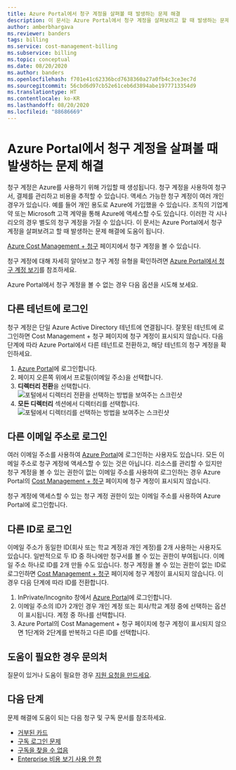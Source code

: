 ```yaml
---
title: Azure Portal에서 청구 계정을 살펴볼 때 발생하는 문제 해결
description: 이 문서는 Azure Portal에서 청구 계정을 살펴보려고 할 때 발생하는 문제 해결에 도움이 됩니다.
author: amberbhargava
ms.reviewer: banders
tags: billing
ms.service: cost-management-billing
ms.subservice: billing
ms.topic: conceptual
ms.date: 08/20/2020
ms.author: banders
ms.openlocfilehash: f701e41c62336bcd7638360a27a0fb4c3ce3ec7d
ms.sourcegitcommit: 56cbd6d97cb52e61ceb6d3894abe1977713354d9
ms.translationtype: HT
ms.contentlocale: ko-KR
ms.lasthandoff: 08/20/2020
ms.locfileid: "88686669"
---
```

# <a name="troubleshoot-viewing-your-billing-account-in-the-azure-portal"></a>Azure Portal에서 청구 계정을 살펴볼 때 발생하는 문제 해결

청구 계정은 Azure를 사용하기 위해 가입할 때 생성됩니다. 청구 계정을 사용하여 청구서, 결제를 관리하고 비용을 추적할 수 있습니다. 액세스 가능한 청구 계정이 여러 개인 경우가 있습니다. 예를 들어 개인 용도로 Azure에 가입했을 수 있습니다. 조직의 기업계약 또는 Microsoft 고객 계약을 통해 Azure에 액세스할 수도 있습니다. 이러한 각 시나리오의 경우 별도의 청구 계정을 가질 수 있습니다. 이 문서는 Azure Portal에서 청구 계정을 살펴보려고 할 때 발생하는 문제 해결에 도움이 됩니다.

[Azure Cost Management + 청구](https://portal.azure.com/#blade/Microsoft_Azure_GTM/ModernBillingMenuBlade) 페이지에서 청구 계정을 볼 수 있습니다.

청구 계정에 대해 자세히 알아보고 청구 계정 유형을 확인하려면 [Azure Portal에서 청구 계정 보기](view-all-accounts.md)를 참조하세요.

Azure Portal에서 청구 계정을 볼 수 없는 경우 다음 옵션을 시도해 보세요.

## <a name="sign-in-to-a-different-tenant"></a>다른 테넌트에 로그인

청구 계정은 단일 Azure Active Directory 테넌트에 연결됩니다. 잘못된 테넌트에 로그인하면 Cost Management + 청구 페이지에 청구 계정이 표시되지 않습니다. 다음 단계에 따라 Azure Portal에서 다른 테넌트로 전환하고, 해당 테넌트의 청구 계정을 확인하세요.

1. [Azure Portal](https://portal.azure.com)에 로그인합니다.
1. 페이지 오른쪽 위에서 프로필(이메일 주소)을 선택합니다.
1. **디렉터리 전환**을 선택합니다.  
    ![포털에서 디렉터리 전환을 선택하는 방법을 보여주는 스크린샷](./media/troubleshoot-account-not-found/select-switch-directory.png)
1. **모든 디렉터리** 섹션에서 디렉터리를 선택합니다.  
    ![포털에서 디렉터리를 선택하는 방법을 보여주는 스크린샷](./media/troubleshoot-account-not-found/select-directory.png)

## <a name="sign-in-with-a-different-email-address"></a>다른 이메일 주소로 로그인

여러 이메일 주소를 사용하여 [Azure Portal](https://portal.azure.com)에 로그인하는 사용자도 있습니다. 모든 이메일 주소로 청구 계정에 액세스할 수 있는 것은 아닙니다. 리소스를 관리할 수 있지만 청구 계정을 볼 수 있는 권한이 없는 이메일 주소를 사용하여 로그인하는 경우 Azure Portal의 [Cost Management + 청구](https://portal.azure.com/#blade/Microsoft_Azure_GTM/ModernBillingMenuBlade) 페이지에 청구 계정이 표시되지 않습니다.

청구 계정에 액세스할 수 있는 청구 계정 권한이 있는 이메일 주소를 사용하여 Azure Portal에 로그인합니다.

## <a name="sign-in-with-a-different-identity"></a>다른 ID로 로그인

이메일 주소가 동일한 ID(회사 또는 학교 계정과 개인 계정)를 2개 사용하는 사용자도 있습니다. 일반적으로 두 ID 중 하나에만 청구서를 볼 수 있는 권한이 부여됩니다. 이메일 주소 하나로 ID를 2개 만들 수도 있습니다. 청구 계정을 볼 수 있는 권한이 없는 ID로 로그인하면 [Cost Management + 청구](https://portal.azure.com/#blade/Microsoft_Azure_GTM/ModernBillingMenuBlade) 페이지에 청구 계정이 표시되지 않습니다. 이 경우 다음 단계에 따라 ID를 전환합니다.

1. InPrivate/Incognito 창에서 [Azure Portal](https://portal.azure.com)에 로그인합니다.
1. 이메일 주소의 ID가 2개인 경우 개인 계정 또는 회사/학교 계정 중에 선택하는 옵션이 표시됩니다. 계정 중 하나를 선택합니다.
1. Azure Portal의 Cost Management + 청구 페이지에 청구 계정이 표시되지 않으면 1단계와 2단계를 반복하고 다른 ID를 선택합니다.

## <a name="contact-us-for-help"></a>도움이 필요한 경우 문의처

질문이 있거나 도움이 필요한 경우 [지원 요청을 만드세요](https://ms.portal.azure.com/#blade/Microsoft_Azure_Support/HelpAndSupportBlade/newsupportrequest).

## <a name="next-steps"></a>다음 단계

문제 해결에 도움이 되는 다음 청구 및 구독 문서를 참조하세요.

- [거부된 카드](https://docs.microsoft.com/azure/cost-management-billing/manage/troubleshoot-declined-card)
- [구독 로그인 문제](https://docs.microsoft.com/azure/cost-management-billing/manage/troubleshoot-sign-in-issue)
- [구독을 찾을 수 없음](https://docs.microsoft.com/azure/cost-management-billing/manage/no-subscriptions-found)
- [Enterprise 비용 보기 사용 안 함](https://docs.microsoft.com/azure/cost-management-billing/manage/enterprise-mgmt-grp-troubleshoot-cost-view)
